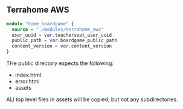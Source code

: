 ## Terrahome AWS

```tf
module "home_boardgame" {
  source = "./modules/terrahome_aws"
  user_uuid = var.teacherseat_user_uuid
  public_path = var.boardgame_public_path
  content_version = var.content_version
}
```

THe public directory expects the following:
- index.html
- error.html
- assets

ALl top level files in assets will be copied, but not any subdirectories.